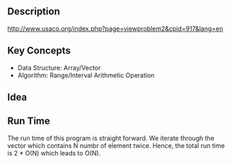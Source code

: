 
## Description
http://www.usaco.org/index.php?page=viewproblem2&cpid=917&lang=en

## Key Concepts
 - Data Structure: Array/Vector
 - Algorithm: Range/Interval Arithmetic Operation

## Idea


## Run Time
The run time of this program is straight forward. 
We iterate through the vector which contains N numbr of element twice. 
Hence, the total run time is 2 * O(N) which leads to O(N).